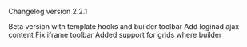 Changelog version 2.2.1
 
Beta version with template hooks and builder toolbar
Add loginad ajax content
Fix iframe toolbar
Added support for grids where builder

